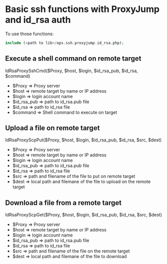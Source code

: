 # Basic ssh functions with ProxyJump and id_rsa auth

To use those functions:

```php
include (<path to lib>/ops.ssh.proxyjump.id_rsa.php);
```

## Execute a shell command on remote target

IdRsaProxySshCmd($Proxy, $host, $login, $id_rsa_pub, $id_rsa, $command)

* $Proxy        => Proxy server
* $host         => remote target by name or IP address
* $login        => login account name
* $id_rsa_pub   => path to id_rsa.pub file
* $id_rsa       => path to id_rsa file
* $command      => Shell command to execute on target

## Upload a file on remote target

IdRsaProxyScpPut($Proxy, $host, $login, $id_rsa_pub, $id_rsa, $src, $dest)

* $Proxy        => Proxy server
* $host         => remote target by name or IP address
* $login        => login account name
* $id_rsa_pub   => path to id_rsa.pub file
* $id_rsa       => path to id_rsa file
* $src          => path and filename of the file to put on remote target
* $dest         => local path and filemane of the file to upload on the remote target

## Download a file from a remote target

IdRsaProxyScpGet($Proxy, $host, $login, $id_rsa_pub, $id_rsa, $src, $dest)

* $Proxy        => Proxy server
* $host         => remote target by name or IP address
* $login        => login account name
* $id_rsa_pub   => path to id_rsa.pub file
* $id_rsa       => path to id_rsa file
* $src          => path and filename of the file on the remote target
* $dest         => local path and filemane of the file to download